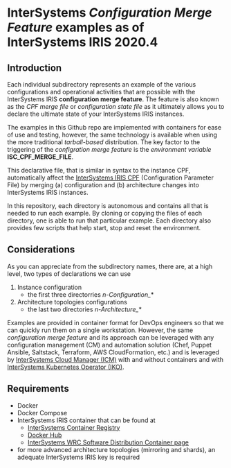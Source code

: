 # InterSystems *Configuration Merge Feature* examples as of InterSystems IRIS 2020.4

## Introduction
Each individual subdirectory represents an example of the various configurations and operational activities that are possible with the InterSystems IRIS **configuration merge feature**. The feature is also known as the *CPF merge file* or *configuration state file* as it ultimately allows you to declare the ultimate state of your InterSystems IRIS instances. 

The examples in this Github repo are implemented with containers for ease of use and testing, however, the same technology is available when using the more traditional *tarball-based* distribution. The key factor to the triggering of the *configration merge feature* is the *environment variable* **ISC_CPF_MERGE_FILE**.

This declarative file, that is similar in syntax to the instance CPF, automatically affect the [InterSystems IRIS CPF](https://docs.intersystems.com/latest/csp/docbook/DocBook.UI.Page.cls?KEY=RCPF_INTRODUCTION) (Configuration Parameter File) by merging (a) configuration and (b) architecture changes into InterSystems IRIS instances.

In this repository, each directory is autonomous and contains all that is needed to run each example. 
By cloning or copying the files of each directory, one is able to run that particular example.
Each directory also provides few scripts that help start, stop and reset the environment.

## Considerations
As you can appreciate from the subdirectory names, there are, at a high level, two types of declarations we can use
1) Instance configuration
   - the first three directorries *n-Configuration_**
2) Architecture topologies configurations
   - the last two directories *n-Architecture_**

Examples are provided in container format for DevOps engineers so that we can quickly run them on a single workstation. However, the same *configuration merge feature* and its approach can be leveraged with any configuration management (CM) and automation solution (Chef, Puppet Ansible, Saltstack, Terraform, AWS CloudFormation, etc.) and is leveraged by [InterSystems Cloud Manager (ICM)](https://docs.intersystems.com/irislatest/csp/docbook/DocBook.UI.Page.cls?KEY=GICM) with and without containers and with [InterSystems Kubernetes Operator (IKO)](https://docs.intersystems.com/irislatest/csp/docbook/DocBook.UI.Page.cls?KEY=PAGE_DEPLOYMENT_IKO).

## Requirements
- Docker
- Docker Compose
- InterSystems IRIS container that can be found at
  - [InterSystems Container Registry](https://containers.intersystems.com)
  - [Docker Hub](https://hub.docker.com/_/intersystems-iris-data-platform)
  - [InterSystems WRC Software Distribution Container page](https://wrc.intersystems.com/wrc/coDistContainers.csp)
- for more advanced architecture topologies (mirroring and shards), an adequate InterSystems IRIS key is required

